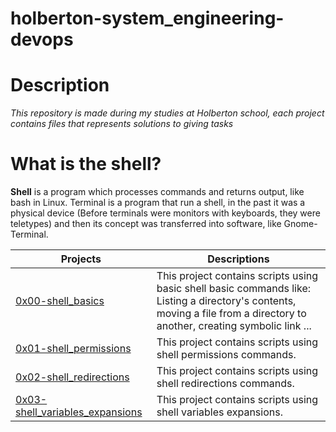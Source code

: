 # holberton-system_engineering-devops

# Description

*This repository is made during my studies at Holberton school, each project contains files that represents solutions to giving tasks*

# What is the shell?

**Shell** is a program which processes commands and returns output, like bash in Linux. Terminal is a program that run a shell, in the past it was a physical device (Before terminals were monitors with keyboards, they were teletypes) and then its concept was transferred into software, like Gnome-Terminal.

**Projects** | **Descriptions**
--- | ---
[0x00-shell_basics](https://github.com/Jenni-Foued/holberton-system_engineering-devops/tree/master/0x00-shell_basics) | This project contains scripts using basic shell basic commands like: Listing a directory's contents, moving a file from a directory to another, creating symbolic link ...
[0x01-shell_permissions](https://github.com/Jenni-Foued/holberton-system_engineering-devops/tree/master/0x01-shell_permissions) | This project contains scripts using shell permissions commands.
[0x02-shell_redirections](https://github.com/Jenni-Foued/holberton-system_engineering-devops/tree/master/0x02-shell_redirections) | This project contains scripts using shell redirections commands.
[0x03-shell_variables_expansions](https://github.com/Jenni-Foued/holberton-system_engineering-devops/tree/master/0x03-shell_variables_expansions) | This project contains scripts using shell variables expansions.